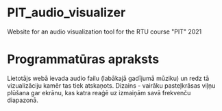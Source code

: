 # PIT_audio_visualizer
Website for an audio visualization tool for the RTU course "PIT" 2021

# Programmatūras apraksts
Lietotājs webā ievada audio failu (labākajā gadījumā mūziku) un redz tā vizualizāciju kamēr tas tiek atskaņots. Dizains - vairāku pasteļkrāsas viļņu plūšana gar ekrānu, kas katra reaģē uz izmaiņām savā frekvenču diapazonā.
